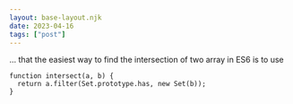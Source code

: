 ```yaml
---
layout: base-layout.njk
date: 2023-04-16
tags: ["post"]
---
```


... that the easiest way to find the intersection of two array in ES6 is to use

```
function intersect(a, b) {
  return a.filter(Set.prototype.has, new Set(b));
}
```
